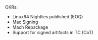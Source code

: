 OKRs:

* Linux64 Nightlies published (EOQ)
* Mac Signing
* Mach Repackage
* Support for signed artifacts in TC (CoT)
